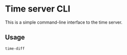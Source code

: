 # Time server CLI

This is a simple command-line interface to the time server.

## Usage

```sh
time-diff
```